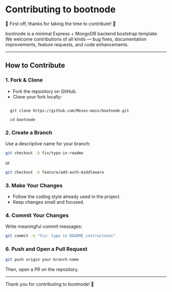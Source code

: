 # Contributing to bootnode

🎉 First off, thanks for taking the time to contribute! 🎉

bootnode is a minimal Express + MongoDB backend bootstrap template.  
We welcome contributions of all kinds — bug fixes, documentation improvements, feature requests, and code enhancements.

---

## How to Contribute

### 1. Fork & Clone

- Fork the repository on GitHub.
- Clone your fork locally:

```

  git clone https://github.com/Moses-main/bootnode.git

  cd bootnode

```

### 2. Create a Branch

Use a descriptive name for your branch:

```bash
git checkout -b fix/typo-in-readme
```

or

```bash
git checkout -b feature/add-auth-middleware
```

### 3. Make Your Changes

- Follow the coding style already used in the project.
- Keep changes small and focused.

### 4. Commit Your Changes

Write meaningful commit messages:

```bash
git commit -m "Fix: typo in README instructions"
```

### 6. Push and Open a Pull Request

```bash
git push origin your-branch-name
```

Then, open a PR on the repository.

---

Thank you for contributing to bootnode! 🚀
